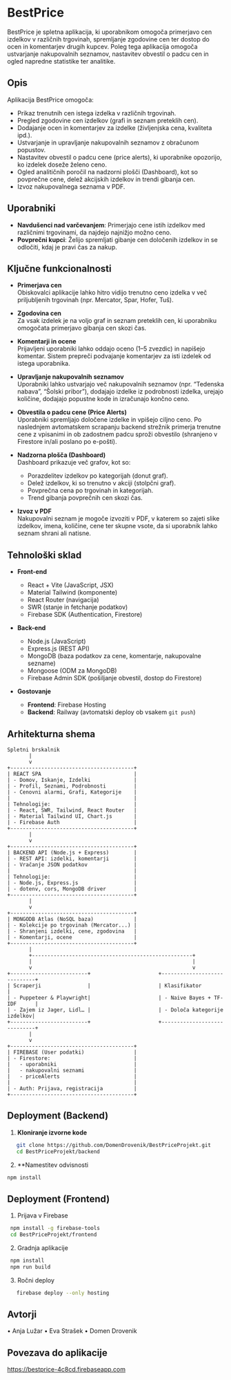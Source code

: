 # BestPrice

BestPrice je spletna aplikacija, ki uporabnikom omogoča primerjavo cen izdelkov v različnih trgovinah, spremljanje zgodovine cen ter dostop do ocen in komentarjev drugih kupcev. Poleg tega aplikacija omogoča ustvarjanje nakupovalnih seznamov, nastavitev obvestil o padcu cen in ogled napredne statistike ter analitike.

## Opis

Aplikacija BestPrice omogoča:
- Prikaz trenutnih cen istega izdelka v različnih trgovinah.
- Pregled zgodovine cen izdelkov (grafi in seznam preteklih cen).
- Dodajanje ocen in komentarjev za izdelke (življenjska cena, kvaliteta ipd.).
- Ustvarjanje in upravljanje nakupovalnih seznamov z obračunom popustov.
- Nastavitev obvestil o padcu cene (price alerts), ki uporabnike opozorijo, ko izdelek doseže želeno ceno.
- Ogled analitičnih poročil na nadzorni plošči (Dashboard), kot so povprečne cene, delež akcijskih izdelkov in trendi gibanja cen.
- Izvoz nakupovalnega seznama v PDF.

## Uporabniki

- **Navdušenci nad varčevanjem**: Primerjajo cene istih izdelkov med različnimi trgovinami, da najdejo najnižjo možno ceno.  
- **Povprečni kupci**: Želijo spremljati gibanje cen določenih izdelkov in se odločiti, kdaj je pravi čas za nakup.  

## Ključne funkcionalnosti

- **Primerjava cen**  
  Obiskovalci aplikacije lahko hitro vidijo trenutno ceno izdelka v več priljubljenih trgovinah (npr. Mercator, Spar, Hofer, Tuš).  

- **Zgodovina cen**  
  Za vsak izdelek je na voljo graf in seznam preteklih cen, ki uporabniku omogočata primerjavo gibanja cen skozi čas.  

- **Komentarji in ocene**  
  Prijavljeni uporabniki lahko oddajo oceno (1–5 zvezdic) in napišejo komentar. Sistem prepreči podvajanje komentarjev za isti izdelek od istega uporabnika.  

- **Upravljanje nakupovalnih seznamov**  
  Uporabniki lahko ustvarjajo več nakupovalnih seznamov (npr. “Tedenska nabava”, “Šolski pribor”), dodajajo izdelke iz podrobnosti izdelka, urejajo količine, dodajajo popustne kode in izračunajo končno ceno.  

- **Obvestila o padcu cene (Price Alerts)**  
  Uporabniki spremljajo določene izdelke in vpišejo ciljno ceno. Po naslednjem avtomatskem scrapanju backend strežnik primerja trenutne cene z vpisanimi in ob zadostnem padcu sproži obvestilo (shranjeno v Firestore in/ali poslano po e-pošti).  

- **Nadzorna plošča (Dashboard)**  
  Dashboard prikazuje več grafov, kot so:
  - Porazdelitev izdelkov po kategorijah (donut graf).
  - Delež izdelkov, ki so trenutno v akciji (stolpčni graf).
  - Povprečna cena po trgovinah in kategorijah.
  - Trend gibanja povprečnih cen skozi čas.

- **Izvoz v PDF**  
  Nakupovalni seznam je mogoče izvoziti v PDF, v katerem so zajeti slike izdelkov, imena, količine, cene ter skupne vsote, da si uporabnik lahko seznam shrani ali natisne.

## Tehnološki sklad

- **Front-end**  
  - React + Vite (JavaScript, JSX)  
  - Material Tailwind (komponente)  
  - React Router (navigacija)  
  - SWR (stanje in fetchanje podatkov)  
  - Firebase SDK (Authentication, Firestore)  

- **Back-end**  
  - Node.js (JavaScript)  
  - Express.js (REST API)  
  - MongoDB (baza podatkov za cene, komentarje, nakupovalne sezname)  
  - Mongoose (ODM za MongoDB)  
  - Firebase Admin SDK (pošiljanje obvestil, dostop do Firestore)  

- **Gostovanje**  
  - **Frontend**: Firebase Hosting  
  - **Backend**: Railway (avtomatski deploy ob vsakem `git push`)  

## Arhitekturna shema
```text
Spletni brskalnik
       |
       v
+----------------------------------------+
| REACT SPA                              |
| - Domov, Iskanje, Izdelki              |
| - Profil, Seznami, Podrobnosti         |
| - Cenovni alarmi, Grafi, Kategorije    |
|                                        |
| Tehnologije:                           |
| - React, SWR, Tailwind, React Router   |
| - Material Tailwind UI, Chart.js       |
| - Firebase Auth                        |
+----------------------------------------+
       |
       v
+----------------------------------------+
| BACKEND API (Node.js + Express)        |
| - REST API: izdelki, komentarji        |
| - Vračanje JSON podatkov               |
|                                        |
| Tehnologije:                           |
| - Node.js, Express.js                  |
| - dotenv, cors, MongoDB driver         |
+----------------------------------------+
       |
       v
+----------------------------------------+
| MONGODB Atlas (NoSQL baza)             |
| - Kolekcije po trgovinah (Mercator...) |
| - Shranjeni izdelki, cene, zgodovina   |
| - Komentarji, ocene                    |
+----------------------------------------+
       |
       +----------------------------------------------------+
       |                                                    |
       v                                                    v
+-------------------------+                      +-----------------------------+
| Scraperji               |                      | Klasifikator                |
| - Puppeteer & Playwright|                      | - Naive Bayes + TF-IDF      |
| - Zajem iz Jager, Lidl… |                      | - Določa kategorije izdelkov|
+-------------------------+                      +-----------------------------+
       |
       v
+----------------------------------------+
| FIREBASE (User podatki)                |
| - Firestore:                           |
|   - uporabniki                         |
|   - nakupovalni seznami                |
|   - priceAlerts                        |
|                                        |
| - Auth: Prijava, registracija          |
+----------------------------------------+
```
## Deployment (Backend)

1. **Kloniranje izvorne kode**  
```bash
   git clone https://github.com/DomenDrovenik/BestPriceProjekt.git
   cd BestPriceProjekt/backend
```
   
2.	**Namestitev odvisnosti
   ```bash
   npm install
  ```

## Deployment (Frontend)

1.	Prijava v Firebase
   ```bash
    npm install -g firebase-tools
    cd BestPriceProjekt/frontend
   ```

2.	Gradnja aplikacije
   ```bash
    npm install
    npm run build
   ```

3. Ročni deploy
```bash
   firebase deploy --only hosting
```

## Avtorji
  •	Anja Lužar
  •	Eva Strašek
  •	Domen Drovenik

## Povezava do aplikacije
https://bestprice-4c8cd.firebaseapp.com


